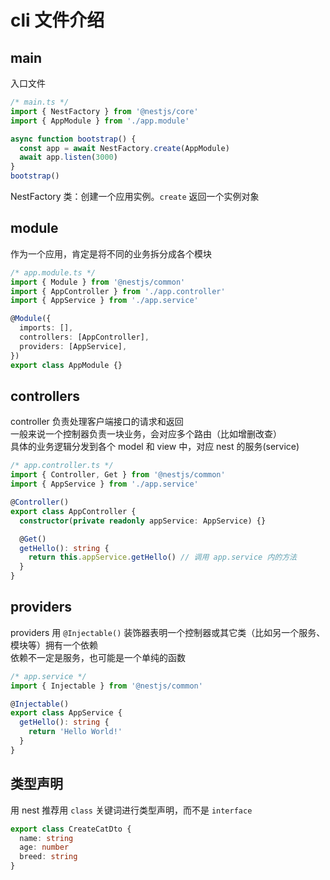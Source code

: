 # cli 文件介绍

## main

入口文件

```ts
/* main.ts */
import { NestFactory } from '@nestjs/core'
import { AppModule } from './app.module'

async function bootstrap() {
  const app = await NestFactory.create(AppModule)
  await app.listen(3000)
}
bootstrap()
```

NestFactory 类：创建一个应用实例。`create` 返回一个实例对象

## module

作为一个应用，肯定是将不同的业务拆分成各个模块

```ts
/* app.module.ts */
import { Module } from '@nestjs/common'
import { AppController } from './app.controller'
import { AppService } from './app.service'

@Module({
  imports: [],
  controllers: [AppController],
  providers: [AppService],
})
export class AppModule {}
```

## controllers

controller 负责处理客户端接口的请求和返回  
一般来说一个控制器负责一块业务，会对应多个路由（比如增删改查）  
具体的业务逻辑分发到各个 model 和 view 中，对应 nest 的服务(service)

```ts
/* app.controller.ts */
import { Controller, Get } from '@nestjs/common'
import { AppService } from './app.service'

@Controller()
export class AppController {
  constructor(private readonly appService: AppService) {}

  @Get()
  getHello(): string {
    return this.appService.getHello() // 调用 app.service 内的方法
  }
}
```

## providers

providers 用 `@Injectable()` 装饰器表明一个控制器或其它类（比如另一个服务、模块等）拥有一个依赖  
依赖不一定是服务，也可能是一个单纯的函数

```ts
/* app.service */
import { Injectable } from '@nestjs/common'

@Injectable()
export class AppService {
  getHello(): string {
    return 'Hello World!'
  }
}
```

## 类型声明

用 nest 推荐用 `class` 关键词进行类型声明，而不是 `interface`

```ts
export class CreateCatDto {
  name: string
  age: number
  breed: string
}
```
